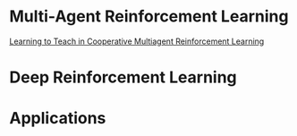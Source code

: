 # Multi-Agent Reinforcement Learning
[Learning to Teach in Cooperative Multiagent Reinforcement Learning](https://arxiv.org/abs/1805.07830)


# Deep Reinforcement Learning


# Applications
